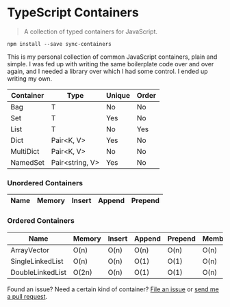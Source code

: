 TypeScript Containers
=====================

> A collection of typed containers for JavaScript.

```
npm install --save sync-containers
```

This is my personal collection of common JavaScript containers, plain and simple.
I was fed up with writing the same boilerplate code over and over again, and I
needed a library over which I had some control. I ended up writing my own.

| Container    | Type                  | Unique | Order     |
|--------------|-----------------------|--------|------------
| Bag          | T                     | No     | No        |
| Set          | T                     | Yes    | No        |
| List         | T                     | No     | Yes       |
| Dict         | Pair&lt;K, V&gt;      | Yes    | No        |
| MultiDict    | Pair&lt;K, V&gt;      | No     | No        |
| NamedSet     | Pair&lt;string, V&gt; | Yes    | No        |

### Unordered Containers

| Name           | Memory | Insert | Append | Prepend
|----------------|--------|--------|--------|-------------

### Ordered Containers

| Name              | Memory  | Insert  | Append  | Prepend | Member | Ref  | Next | Prev | 
|-------------------|---------|---------|---------|---------|--------|------|------|------|
| ArrayVector       | O(n)    | O(n)    | O(n)    | O(n)    | O(n)   | O(1) | O(1) | O(1) | 
| SingleLinkedList  | O(n)    | O(n)    | O(1)    | O(1)    | O(n)   | O(n) | O(1) | O(n) |
| DoubleLinkedList  | O(2n)   | O(n)    | O(1)    | O(1)    | O(n)   | O(n) | O(1) | O(1) |

Found an issue? Need a certain kind of container? [File an
issue](https://github.com/samvv/typescript-containers/issues) or [send me a
pull request](https://github.com/samvv/typescript-containers/pulls).

